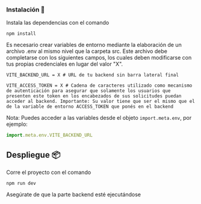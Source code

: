 ### Instalación 🔧

Instala las dependencias con el comando

```
npm install
```

Es necesario crear variables de entorno mediante la elaboración de un archivo .env al mismo nivel que la carpeta src. Este archivo debe completarse con los siguientes campos, los cuales deben modificarse con tus propias credenciales en lugar del valor "X".

```env
VITE_BACKEND_URL = X # URL de tu backend sin barra lateral final

VITE_ACCESS_TOKEN = X # Cadena de caracteres utilizado como mecanismo de autenticación para asegurar que solamente los usuarios que presenten este token en los encabezados de sus solicitudes puedan acceder al backend. Importante: Su valor tiene que ser el mismo que el de la variable de entorno ACCESS_TOKEN que ponés en el backend
```

Nota: Puedes acceder a las variables desde el objeto ```import.meta.env```, por ejemplo:

```js
import.meta.env.VITE_BACKEND_URL
```

## Despliegue 📦

Corre el proyecto con el comando

```
npm run dev
```

Asegúrate de que la parte backend esté ejecutándose
